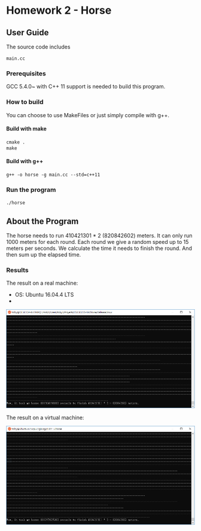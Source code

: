 # Homework 2 - Horse

## User Guide

The source code includes

```
main.cc
```

### Prerequisites

GCC 5.4.0~ with C++ 11 support is needed to build this program.

### How to build

You can choose to use MakeFiles or just simply compile with g++.

#### Build with make

```
cmake .
make
```

#### Build with g++

```
g++ -o horse -g main.cc --std=c++11
```

### Run the program

```
./horse
```

## About the Program

The horse needs to run 410421301 * 2 (820842602) meters.
It can only run 1000 meters for each round.
Each round we give a random speed up to 15 meters per seconds.
We calculate the time it needs to finish the round.
And then sum up the elapsed time.

### Results

The result on a real machine:

* OS: Ubuntu 16.04.4 LTS
* 

![real_machine](real_machine.png)

The result on a virtual machine:

![virtual_machine](virtual_machine.png)
